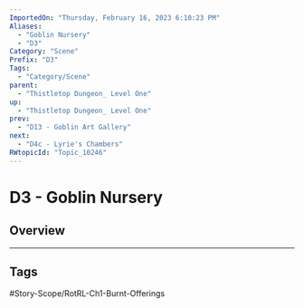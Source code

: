 ```yaml
---
ImportedOn: "Thursday, February 16, 2023 6:10:23 PM"
Aliases:
  - "Goblin Nursery"
  - "D3"
Category: "Scene"
Prefix: "D3"
Tags:
  - "Category/Scene"
parent:
  - "Thistletop Dungeon_ Level One"
up:
  - "Thistletop Dungeon_ Level One"
prev:
  - "D13 - Goblin Art Gallery"
next:
  - "D4c - Lyrie's Chambers"
RWtopicId: "Topic_10246"
---
```

# D3 - Goblin Nursery
## Overview

---
## Tags
#Story-Scope/RotRL-Ch1-Burnt-Offerings

